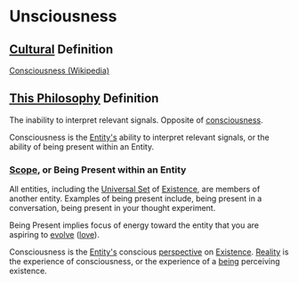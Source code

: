 # Unsciousness

## [Cultural](./culture.md) Definition

<a href="https://en.wikipedia.org/wiki/Consciousness" target="_blank">Consciousness (Wikipedia)</a>

## [This Philosophy](./this-philosophy.md) Definition

The inability to interpret relevant signals. Opposite of [consciousness](./consciousness.md).

Consciousness is the [Entity's](./entity.md) ability to interpret relevant signals, or the ability of being present within an Entity.

### [Scope](./scope.md), or Being Present within an Entity

All entities, including the [Universal Set](./universal-set.md) of [Existence](./existence.md), are members of another entity. Examples of being present include, being present in a conversation, being present in your thought experiment.

Being Present implies focus of energy toward the entity that you are aspiring to [evolve](./evolution.md) ([love](./love.md)).

Consciousness is the [Entity's](./entity.md) conscious [perspective](./perspective.md) on [Existence](./existence.md). [Reality](./reality.md) is the experience of consciousness, or the experience of a [being](./being.md) perceiving existence.
